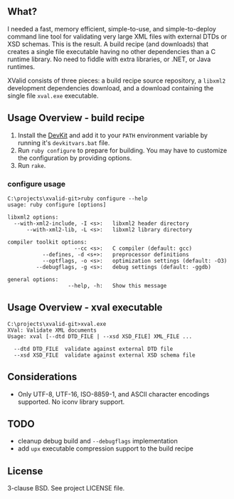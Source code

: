 ## What? 

I needed a fast, memory efficient, simple-to-use, and simple-to-deploy command
line tool for validating very large XML files with external DTDs or XSD schemas.
This is the result. A build recipe (and downloads) that creates a single file
executable having no other dependencies than a C runtime library. No need to
fiddle with extra libraries, or .NET, or Java runtimes.

XValid consists of three pieces: a build recipe source repository, a `libxml2`
development dependencies download, and a download containing the single file
`xval.exe` executable.

## Usage Overview - build recipe

1. Install the [DevKit](http://rubyinstaller.org/add-ons/devkit/) and add it to
   your `PATH` environment variable by running it's `devkitvars.bat` file.
2. Run `ruby configure` to prepare for building. You may have to customize the
   configuration by providing options.
3. Run `rake`.

### configure usage

    C:\projects\xvalid-git>ruby configure --help
    usage: ruby configure [options]
    
    libxml2 options:
      --with-xml2-include, -I <s>:   libxml2 header directory
          --with-xml2-lib, -L <s>:   libxml2 library directory
    
    compiler toolkit options:
                         --cc <s>:   C compiler (default: gcc)
               --defines, -d <s+>:   preprocessor definitions
               --optflags, -o <s>:   optimization settings (default: -O3)
             --debugflags, -g <s>:   debug settings (default: -ggdb)
    
    general options:
                       --help, -h:   Show this message

## Usage Overview - xval executable

    C:\projects\xvalid-git>xval.exe
    XVal: Validate XML documents
    Usage: xval [--dtd DTD_FILE | --xsd XSD_FILE] XML_FILE ...
    
      --dtd DTD_FILE  validate against external DTD file
      --xsd XSD_FILE  validate against external XSD schema file

## Considerations

* Only UTF-8, UTF-16, ISO-8859-1, and ASCII character encodings supported. No iconv library support.

## TODO

* cleanup debug build and `--debugflags` implementation
* add `upx` executable compression support to the build recipe

## License

3-clause BSD. See project LICENSE file.
